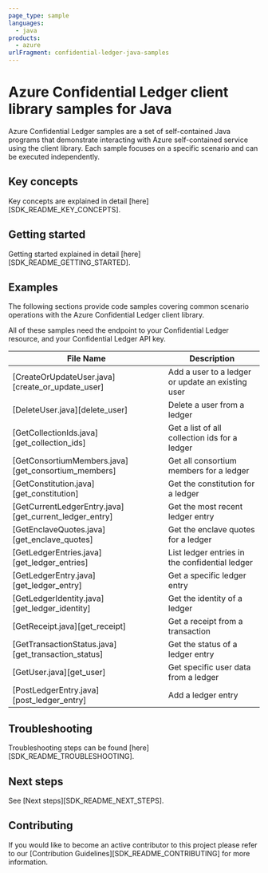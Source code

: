 ```yaml
---
page_type: sample
languages:
  - java
products:
  - azure
urlFragment: confidential-ledger-java-samples
---
```


# Azure Confidential Ledger client library samples for Java

Azure Confidential Ledger samples are a set of self-contained Java programs that demonstrate interacting with Azure self-contained service using the client library. Each sample focuses on a specific scenario and can be executed independently.

## Key concepts

Key concepts are explained in detail [here][SDK_README_KEY_CONCEPTS].

## Getting started

Getting started explained in detail [here][SDK_README_GETTING_STARTED].

## Examples

The following sections provide code samples covering common scenario operations with the Azure Confidential Ledger client library.

All of these samples need the endpoint to your Confidential Ledger resource, and your Confidential Ledger API key.

|**File Name**|**Description**|
|----------------|-------------|
[CreateOrUpdateUser.java][create_or_update_user]|Add a user to a ledger or update an existing user|
[DeleteUser.java][delete_user]|Delete a user from a ledger|
[GetCollectionIds.java][get_collection_ids]|Get a list of all collection ids for a ledger|
[GetConsortiumMembers.java][get_consortium_members]|Get all consortium members for a ledger|
[GetConstitution.java][get_constitution]|Get the constitution for a ledger|
[GetCurrentLedgerEntry.java][get_current_ledger_entry]|Get the most recent ledger entry|
[GetEnclaveQuotes.java][get_enclave_quotes]|Get the enclave quotes for a ledger|
|[GetLedgerEntries.java][get_ledger_entries]|List ledger entries in the confidential ledger|
[GetLedgerEntry.java][get_ledger_entry]|Get a specific ledger entry|
[GetLedgerIdentity.java][get_ledger_identity]|Get the identity of a ledger|
[GetReceipt.java][get_receipt]|Get a receipt from a transaction|
[GetTransactionStatus.java][get_transaction_status]|Get the status of a ledger entry|
[GetUser.java][get_user]|Get specific user data from a ledger|
[PostLedgerEntry.java][post_ledger_entry]|Add a ledger entry|

## Troubleshooting

Troubleshooting steps can be found [here][SDK_README_TROUBLESHOOTING].

## Next steps

See [Next steps][SDK_README_NEXT_STEPS].

## Contributing

If you would like to become an active contributor to this project please refer to our [Contribution Guidelines][SDK_README_CONTRIBUTING] for more information.

<!-- LINKS -->
<!-- [SDK_README_CONTRIBUTING]: https://github.com/Azure/azure-sdk-for-java/blob/main/sdk/confidentialledger/azure-data-confidentialledger/README.md#contributing -->
<!-- [SDK_README_GETTING_STARTED]: https://github.com/Azure/azure-sdk-for-java/blob/main/sdk/confidentialledger/azure-data-confidentialledger/README.md#getting-started -->
<!-- [SDK_README_TROUBLESHOOTING]: https://github.com/Azure/azure-sdk-for-java/blob/main/sdk/confidentialledger/azure-data-confidentialledger/README.md#troubleshooting -->
<!-- [SDK_README_KEY_CONCEPTS]: https://github.com/Azure/azure-sdk-for-java/blob/main/sdk/confidentialledger/azure-data-confidentialledger/README.md#key-concepts -->
<!-- [SDK_README_DEPENDENCY]: https://github.com/Azure/azure-sdk-for-java/blob/main/sdk/confidentialledger/azure-data-confidentialledger/README.md#include-the-package -->
<!-- [SDK_README_NEXT_STEPS]: https://github.com/Azure/azure-sdk-for-java/blob/main/sdk/confidentialledger/azure-data-confidentialledger/README.md#next-steps -->
<!-- [get_ledger_entries]: https://github.com/Azure/azure-sdk-for-java/blob/main/sdk/confidentialledger/azure-data-confidentialledger/src/samples/java/com/azure/data/confidentialledger/GetLedgerEntries.java -->